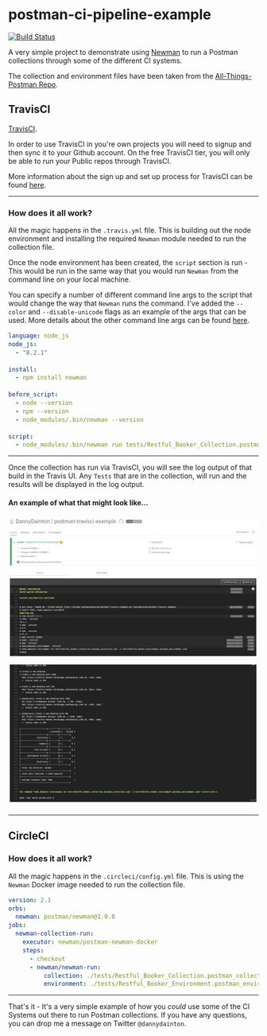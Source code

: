 # postman-ci-pipeline-example

[![Build Status](https://travis-ci.org/DannyDainton/postman-travisci-example.svg?branch=master)](https://travis-ci.org/DannyDainton/postman-travisci-example)

A very simple project to demonstrate using [Newman](https://github.com/postmanlabs/newman) to run a Postman collections through some of the different CI systems.

The collection and environment files have been taken from the [All-Things-Postman Repo](https://github.com/DannyDainton/All-Things-Postman).

## TravisCI

[TravisCI](https://travis-ci.org/).

In order to use TravisCI in you're own projects you will need to signup and then sync it to your Github account. On the free TravisCI tier, you will only be able to run your Public repos through TravisCI.

More information about the sign up and set up process for TravisCI can be found [here](https://docs.travis-ci.com/user/getting-started).

---

### How does it all work?

All the magic happens in the `.travis.yml` file. This is building out the node environment and installing the required `Newman` module needed to run the collection file.

Once the node environment has been created, the `script` section is run - This would be run in the same way that you would run `Newman` from the command line on your local machine.

You can specify a number of different command line args to the script that would change the way that `Newman` runs the command. I've added the `--color` and `--disable-unicode` flags as an example of the args that can be used. More details about the other command line args can be found [here](https://github.com/postmanlabs/newman#command-line-options).

```yml
language: node_js
node_js:
  - "8.2.1"

install:
  - npm install newman

before_script:
  - node --version
  - npm --version
  - node_modules/.bin/newman --version

script:
  - node_modules/.bin/newman run tests/Restful_Booker_Collection.postman_collection.json -e tests/Restful_Booker_Environment.postman_environment.json --color auto --disable-unicode
```

---

Once the collection has run via TravisCI, you will see the log output of that build in the Travis UI. Any `Tests` that are in the collection, will run and the results will be displayed in the log output.

#### An example of what that might look like...

![Travis_Environment_Setup](/public/Travis_Environment_Setup.PNG)

![Collection_Tests](/public/Collection_Tests.PNG)

---

## CircleCI

### How does it all work?

All the magic happens in the `.circleci/config.yml` file. This is using the `Newman` Docker image needed to run the collection file.
 
```yml
version: 2.1
orbs:
  newman: postman/newman@1.0.0
jobs:
  newman-collection-run:
    executor: newman/postman-newman-docker
    steps:
      - checkout
      - newman/newman-run:
          collection: ./tests/Restful_Booker_Collection.postman_collection.json
          environment: ./tests/Restful_Booker_Environment.postman_environment.json
```

---

That's it - It's a very simple example of how you *could* use some of the CI Systems out there to run Postman collections. If you have any questions, you can drop me a message on Twitter `@dannydainton`.